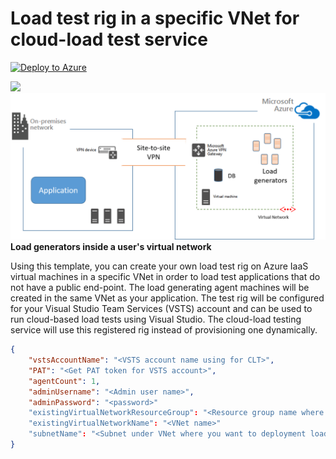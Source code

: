 # Load test rig in a specific VNet for cloud-load test service

[![Deploy to Azure](
http://azuredeploy.net/deploybutton.png)](https://portal.azure.com/#create/Microsoft.Template/uri/https%3a%2f%2fraw.githubusercontent.com%2fdpksinghal%2farmtemplates%2fmaster%2f301-vsts-cloudloadtest-rigUsingVNet%2fazuredeploy.json)

<a href="http://armviz.io/#/?load=https%3a%2f%2fraw.githubusercontent.com%2fdpksinghal%2farmtemplates%2fmaster%2f301-vsts-cloudloadtest-rigUsingVNet%2fazuredeploy.json" target="_blank">
    <img src="http://armviz.io/visualizebutton.png"/>
</a>
          
<img src="https://raw.githubusercontent.com/dpksinghal/armtemplates/master/301-vsts-cloudloadtest-rigUsingVNet/CLTAgentsOnVnet.png"/>
<b> Load generators inside a user's virtual network </b>

Using this template, you can create your own load test rig on Azure IaaS virtual machines in a specific VNet in order to load test applications that do not have a public end-point. The load generating agent machines will be created in the same VNet as your application. The test rig will be configured for your Visual Studio Team Services (VSTS) account and can be used to run cloud-based load tests using Visual Studio. The cloud-load testing service will use this registered rig instead of provisioning one dynamically.

```json
{
    "vstsAccountName": "<VSTS account name using for CLT>",
    "PAT": "<Get PAT token for VSTS account>",
    "agentCount": 1,
    "adminUsername": "<Admin user name>",
    "adminPassword": "<password>" 
	"existingVirtualNetworkResourceGroup": "<Resource group name where the Vnet exists"
	"existingVirtualNetworkName": "<VNet name>"
	"subnetName": "<Subnet under VNet where you want to deployment load agents>"
}
```

